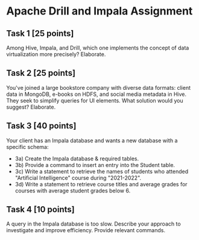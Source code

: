 # Apache Drill and Impala Assignment

## Task 1 [25 points]
Among Hive, Impala, and Drill, which one implements the concept of data virtualization more precisely? Elaborate.

## Task 2 [25 points]
You've joined a large bookstore company with diverse data formats: client data in MongoDB, e-books on HDFS, and social media metadata in Hive. They seek to simplify queries for UI elements. What solution would you suggest? Elaborate.

## Task 3 [40 points]
Your client has an Impala database and wants a new database with a specific schema:
- 3a) Create the Impala database & required tables.
- 3b) Provide a command to insert an entry into the Student table.
- 3c) Write a statement to retrieve the names of students who attended "Artificial Intelligence" course during "2021-2022".
- 3d) Write a statement to retrieve course titles and average grades for courses with average student grades below 6.

## Task 4 [10 points]
A query in the Impala database is too slow. Describe your approach to investigate and improve efficiency. Provide relevant commands.
